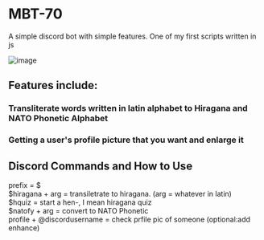 # MBT-70
A simple discord bot with simple features. One of my first scripts written in js  
  
![image](https://user-images.githubusercontent.com/92132100/139349740-c6f134f2-2a65-4da4-a76b-27bac361edbb.png)

## Features include:
### Transliterate words written in latin alphabet to Hiragana and NATO Phonetic Alphabet 
### Getting a user's profile picture that you want and enlarge it
## Discord Commands and How to Use
prefix = $  
$hiragana + arg = transiletrate to hiragana. (arg = whatever in latin)  
$hquiz = start a hen-, I mean hiragana quiz  
$natofy + arg = convert to NATO Phonetic  
profile + @discordusername = check prfile pic of someone (optional:add enhance)  
